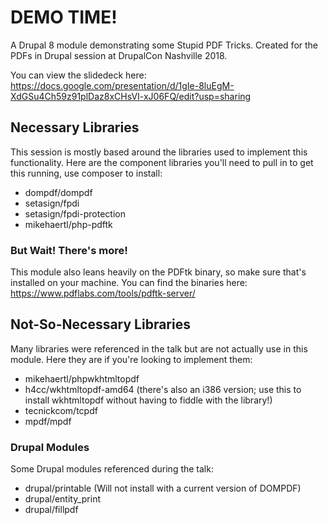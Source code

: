 # DEMO TIME!

A Drupal 8 module demonstrating some Stupid PDF Tricks. Created for the PDFs in Drupal session at DrupalCon Nashville 2018.

You can view the slidedeck here: https://docs.google.com/presentation/d/1gIe-8luEgM-XdGSu4Ch59z91plDaz8xCHsVI-xJ06FQ/edit?usp=sharing

## Necessary Libraries

This session is mostly based around the libraries used to implement this functionality. Here are the component libraries you'll need to pull in to get this running, use composer to install:

- dompdf/dompdf
- setasign/fpdi
- setasign/fpdi-protection
- mikehaertl/php-pdftk
          
### But Wait! There's more!

This module also leans heavily on the PDFtk binary, so make sure that's installed on your machine. You can find the binaries here: https://www.pdflabs.com/tools/pdftk-server/

## Not-So-Necessary Libraries

Many libraries were referenced in the talk but are not actually use in this module. Here they are if you're looking to implement them:

- mikehaertl/phpwkhtmltopdf
- h4cc/wkhtmltopdf-amd64 (there's also an i386 version; use this to install wkhtmltopdf without having to fiddle with the library!)
- tecnickcom/tcpdf
- mpdf/mpdf

### Drupal Modules

Some Drupal modules referenced during the talk:

- drupal/printable (Will not install with a current version of DOMPDF)
- drupal/entity_print
- drupal/fillpdf
